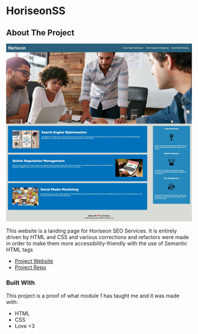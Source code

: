 # HoriseonSS

## About The Project

![Product Name Screen Shot](./assets/images/Screenshot.jpeg)

This website is a landing page for Horiseon SEO Services. It is entirely driven by HTML and CSS and various corrections and refactors were made in order to make them more accessibility-friendly with the use of Semantic HTML tags

* [Project Website](https://sebasmelendez.github.io/HoriseonSS/)
* [Project Repo](https://github.com/SebasMelendez/HoriseonSS)


### Built With

This project is a proof of what module 1 has taught me and it was made with:

* HTML
* CSS
* Love <3
